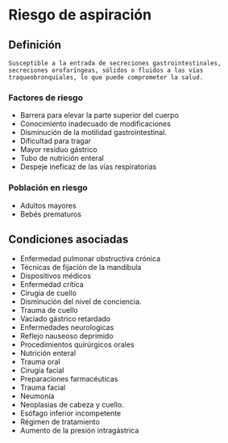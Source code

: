 # Riesgo de aspiración
## Definición
	Susceptible a la entrada de secreciones gastrointestinales, secreciones orofaríngeas, sólidos o fluidos a las vías traqueobronquiales, lo que puede comprometer la salud.

### Factores de riesgo
- Barrera para elevar la parte superior
del cuerpo
- Conocimiento inadecuado de modificaciones
- Disminución de la motilidad gastrointestinal.
- Dificultad para tragar 
- Mayor residuo gástrico
- Tubo de nutrición enteral 
- Despeje ineficaz de las vías
respiratorias

### Población en riesgo
- Adultos mayores  
- Bebés prematuros

## Condiciones asociadas
- Enfermedad pulmonar obstructiva crónica 
- Técnicas de fijación de la
mandíbula
- Dispositivos médicos
- Enfermedad crítica 
- Cirugía de cuello
- Disminución del nivel de conciencia. 
- Trauma de cuello
- Vaciado gástrico retardado 
- Enfermedades
neurologicas
- Reflejo nauseoso deprimido 
- Procedimientos quirúrgicos
orales
- Nutrición enteral 
- Trauma oral
- Cirugía facial 
- Preparaciones
farmacéuticas
- Trauma facial 
- Neumonía
- Neoplasias de cabeza y cuello. 
- Esófago inferior incompetente 
- Régimen de tratamiento
- Aumento de la presión intragástrica

